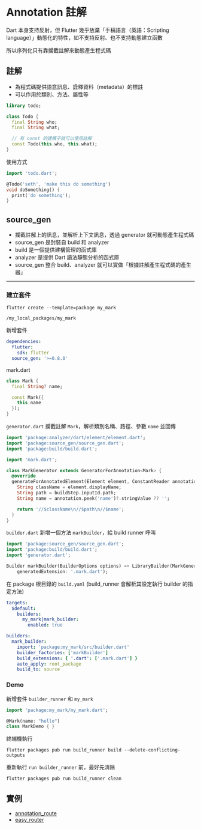# Annotation 註解

Dart 本身支持反射，但 Flutter 幾乎放棄「手稿語言（英語：Scripting language）」動態化的特性，如不支持反射、也不支持動態建立函數

所以序列化只有靠攔截註解來動態產生程式碼

## 註解

- 為程式碼提供語意訊息、詮釋資料（metadata）的標註
- 可以作用於類別、方法、屬性等

```dart
library todo;

class Todo {
  final String who;
  final String what;

  // 有 const 的建構子就可以使用註解
  const Todo(this.who, this.what);
}
```

使用方式

```dart
import 'todo.dart';

@Todo('seth', 'make this do something')
void doSomething() {
  print('do something');
}
```

## source_gen

- 攔截註解上的訊息，並解析上下文訊息，透過 generator 就可動態產生程式碼
- source_gen 是封裝自 build 和 analyzer
- build 是一個提供建構管理的函式庫
- analyzer 是提供 Dart 語法靜態分析的函式庫
- source_gen 整合 build、analyzer 就可以實做「根據註解產生程式碼的產生器」

---

### 建立套件

```
flutter create --template=package my_mark
```

`/my_local_packages/my_mark`

新增套件

```yaml
dependencies:
  flutter:
    sdk: flutter
  source_gen: '>=0.8.0'
```

mark.dart

```dart
class Mark {
  final String? name;

  const Mark({
    this.name
  });
}
```

`generator.dart` 攔截註解 `Mark`，解析類別名稱、路徑、參數 `name` 並回傳

```dart
import 'package:analyzer/dart/element/element.dart';
import 'package:source_gen/source_gen.dart';
import 'package:build/build.dart';

import 'mark.dart';

class MarkGenerator extends GeneratorForAnnotation<Mark> {
  @override
  generateForAnnotatedElement(Element element, ConstantReader annotation, BuildStep buildStep) {
    String className = element.displayName;
    String path = buildStep.inputId.path;
    String name = annotation.peek('name')?.stringValue ?? '';

    return '//$className\n//$path\n//$name';
  }
}
```

`builder.dart` 新增一個方法 `markBuilder`，給 build runner 呼叫

```dart
import 'package:source_gen/source_gen.dart';
import 'package:build/build.dart';
import 'generator.dart';

Builder markBuilder(BuilderOptions options) => LibraryBuilder(MarkGenerator(),
    generatedExtension: '.mark.dart');
```

在 package 根目錄的 `build.yaml` (build_runner 會解析其設定執行 builder 的指定方法)

```yaml
targets:
  $default:
    builders:
      my_mark|mark_builder:
        enabled: true

builders:
  mark_builder:
    import: 'package:my_mark/src/builder.dart'
    builder_factories: ['markBuilder']
    build_extensions: { '.dart': ['.mark.dart'] }
    auto_apply: root_package
    build_to: source
```

### Demo

新增套件 `builder_runner` 和 `my_mark`

```dart
import 'package:my_mark/my_mark.dart';

@Mark(name: "hello")
class MarkDemo { }
```

終端機執行

```
flutter packages pub run build_runner build --delete-conflicting-outputs
```

重新執行 `run builder_runner` 前，最好先清除

```
flutter packages pub run build_runner clean
```

## 實例

- [annotation_route](https://pub.dev/packages/annotation_route)
- [easy_router](https://pub.dev/packages/easy_router)





